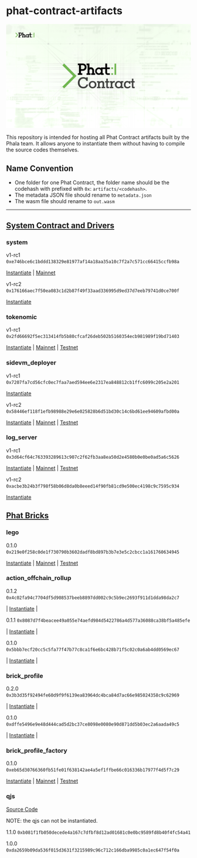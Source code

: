 # phat-contract-artifacts

<p align="center">
  <a href="https://phat.phala.network/" target="_blank">
    <img alt="Phala Network" src="./assets/Phat-Contract-Logo.png">
  </a>
</p>

This repository is intended for hosting all Phat Contract artifacts built by the Phala team. It allows anyone to instantiate them without having to compile the source codes themselves.

## Name Convention

- One folder for one Phat Contract, the folder name should be the codehash with prefixed with `0x`: `artifacts/<codehash>`.
- The metadata JSON file should rename to `metadata.json`
- The wasm file should rename to `out.wasm`


---

## [System Contract and Drivers](https://github.com/Phala-Network/phala-blockchain/tree/master/crates/pink-drivers)

### system

v1-rc1 `0xe746bce6c1bddd138329e81977af14a18aa35a10c7f2a7c571cc66415ccfb98a`

[Instantiate](https://phat.phala.network/contracts/add/0xe746bce6c1bddd138329e81977af14a18aa35a10c7f2a7c571cc66415ccfb98a) | [Mainnet](https://phat.phala.network/contracts/view/0x9dc2f09872e69f622cedbb3743aea482c740d9973f30f45c26cb8ed9782e6ab2?rpc=wss://api.phala.network/ws)

v1-rc2 `0x176166aec7f50ea083c1d2b87f49f33aad336995d9ed37d7eeb79741d0ce700f`

[Instantiate](https://phat.phala.network/contracts/add/0x176166aec7f50ea083c1d2b87f49f33aad336995d9ed37d7eeb79741d0ce700f)

### tokenomic

v1-rc1 `0x2fd66692f5ec313414fb5b80cfcaf26deb502b5160354ecb981989f19bd71403`

[Instantiate](https://phat.phala.network/contracts/add/0x2fd66692f5ec313414fb5b80cfcaf26deb502b5160354ecb981989f19bd71403) | [Mainnet](https://phat.phala.network/contracts/view/0xec3907c7f05505280a7a2e1b939963794f4762d2ccfdeb6b8b1633af17c2439c?rpc=wss://api.phala.network/ws) | [Testnet](https://phat.phala.network/contracts/view/0xefa947da84aed2531beb392f4715a445f1af36432f040d6a4f0dd8d48f28d94c?rpc=wss://poc5.phala.network/ws)

### sidevm_deployer

v1-rc1 `0x7207fa7cd56cfc0ec7faa7aed594ee6e2317ea848812cb1ffc6099c205e2a201`

[Instantiate](https://phat.phala.network/contracts/add/0x7207fa7cd56cfc0ec7faa7aed594ee6e2317ea848812cb1ffc6099c205e2a201)

v1-rc2 `0x58446ef118f1efb98988e29e6e025828b6d51bd30c14c6bd61ee94609afbd00a`

[Instantiate](https://phat.phala.network/contracts/add/0x58446ef118f1efb98988e29e6e025828b6d51bd30c14c6bd61ee94609afbd00a) | [Mainnet](https://phat.phala.network/contracts/view/0x111c43f37d027c2f4d764bf6de87f499d65079b8f2f2a1ec0bd0d84d3b77f72d?rpc=wss://api.phala.network/ws) | [Testnet](https://phat.phala.network/contracts/view/0x60a2bef2874786d0ce2cb6d9121bd94c79b5e4b08e44c3585cc75b67a4d0c28c?rpc=wss://poc5.phala.network/ws)

### log_server

v1-rc1 `0x3d64cf64c763393289613c907c2f62fb3aa8ea50d2e4580b0e0be0ad5a6c5626`

[Instantiate](https://phat.phala.network/contracts/add/0x3d64cf64c763393289613c907c2f62fb3aa8ea50d2e4580b0e0be0ad5a6c5626) | [Mainnet](https://phat.phala.network/contracts/view/0x5e707c91ffc4c57c1bd75c8da3095055db5a072865e292849cb96dd1ec2f4f46?rpc=wss://api.phala.network/ws) | [Testnet](https://phat.phala.network/contracts/view/0xa0c948ca913419fe26e2b0d7bd367281ce161cbe03736ba0085e85d5f4048d82?rpc=wss://poc5.phala.network/ws)

v1-rc2 `0xacbe3b24b3f798f58b06d8da0b8eeed14f90fb81cd9e500ec4198c9c7595c934`

[Instantiate](https://phat.phala.network/contracts/add/0xacbe3b24b3f798f58b06d8da0b8eeed14f90fb81cd9e500ec4198c9c7595c934)

## [Phat Bricks](https://github.com/Phala-Network/phat-bricks)

### lego

0.1.0 `0x219e0f258c0de1f730790b3602dadf8bd897b3b7e3e5c2cbcc1a161760634945`

[Instantiate](https://phat.phala.network/contracts/add/0x219e0f258c0de1f730790b3602dadf8bd897b3b7e3e5c2cbcc1a161760634945) | [Mainnet](https://phat.phala.network/contracts/view/0xe3e3ce14b65fa187e69c25223f00ce5d3ba6c9514805e65e046a56f65355260f?rpc=wss://api.phala.network/ws) | [Testnet](https://phat.phala.network/contracts/view/0xd9b9f56edb5b1aad92b08106fe6cf28d78f5e1cf5ae965ac19ffcc9f73ec703d?rpc=wss://poc5.phala.network/ws)


### action_offchain_rollup

0.1.2 `0x4c02fa94c7704df5d908537beeb8897dd002c9c5b9ec2693f911d1dda98da2c7`

| [Instantiate](https://phat.phala.network/contracts/add/0x4c02fa94c7704df5d908537beeb8897dd002c9c5b9ec2693f911d1dda98da2c7) |

0.1.1 `0x8087d7f4beacee49a055e74aefd984d5422786a4d577a36088ca38bf5a485efe`

| [Instantiate](https://phat.phala.network/contracts/add/0x8087d7f4beacee49a055e74aefd984d5422786a4d577a36088ca38bf5a485efe) |

0.1.0 `0x5bbb7ecf20cc5c5fa77f47b77c8ca1f6e6bc428b71f5c02c0a6ab4dd0569ec67`

| [Instantiate](https://phat.phala.network/contracts/add/0x5bbb7ecf20cc5c5fa77f47b77c8ca1f6e6bc428b71f5c02c0a6ab4dd0569ec67) |


### brick_profile

0.2.0 `0x3b3d35f92494fe60d9f9f6139ea83964dc4bca84d7ac66e985024358c9c62969`

| [Instantiate](https://phat.phala.network/contracts/add/0x3b3d35f92494fe60d9f9f6139ea83964dc4bca84d7ac66e985024358c9c62969) |

0.1.0 `0xdffe5496e9e48d444cad5d2bc37ce8098e0080e90d871dd5b03ec2a6aada49c5`

| [Instantiate](https://phat.phala.network/contracts/add/0xdffe5496e9e48d444cad5d2bc37ce8098e0080e90d871dd5b03ec2a6aada49c5) |


### brick_profile_factory

0.1.0 `0xeb65d30766360fb51fe01f638142ae4a5ef1ffbe66c016336b17977f4d5f7c29`

[Instantiate](https://phat.phala.network/contracts/add/0xeb65d30766360fb51fe01f638142ae4a5ef1ffbe66c016336b17977f4d5f7c29) | [Mainnet](https://phat.phala.network/contracts/view/0xb59bcc4ea352f3d878874d8f496fb093bdf362fa59d6e577c075f41cd7c84924?rpc=wss://api.phala.network/ws) | [Testnet](https://phat.phala.network/contracts/view/0x489bb4fa807bbe0f877ed46be8646867a8d16ec58add141977c4bd19b0237091?rpc=wss://poc5.phala.network/ws)


### qjs

[Source Code](https://github.com/Phala-Network/phat-quickjs)

NOTE: the qjs can not be instantiated.

1.1.0 `0xb081f1fb050decede4a167c7dfbf8d12ad01681c0e0bc9589fd8b40f4fc54a41`

1.0.0 `0xda2659b09da536f015d3631f3215989c96c712c166dba9985c0a1ec647f54f0a`

